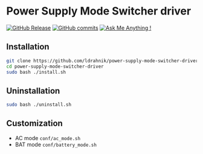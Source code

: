 # Power Supply Mode Switcher driver

[![GitHub Release](https://img.shields.io/github/release/ldrahnik/power-supply-mode-switcher-driver.svg?style=flat)](https://github.com/ldrahnik/power-supply-mode-switcher-driver/releases)
[![GitHub commits](https://img.shields.io/github/commits-since/ldrahnik/power-supply-mode-switcher-driver/v1.2.0.svg)](https://GitHub.com/ldrahnik/power-supply-mode-switcher-driver/commit/)
[![Ask Me Anything !](https://img.shields.io/badge/Ask%20about-anything-1abc9c.svg)](https://github.com/ldrahnik/power-supply-mode-switcher-driver/issues/new/choose)

## Installation

```bash
git clone https://github.com/ldrahnik/power-supply-mode-switcher-driver
cd power-supply-mode-switcher-driver
sudo bash ./install.sh
```

## Uninstallation

```bash
sudo bash ./uninstall.sh
```

## Customization

- AC mode `conf/ac_mode.sh`
- BAT mode `conf/battery_mode.sh`
